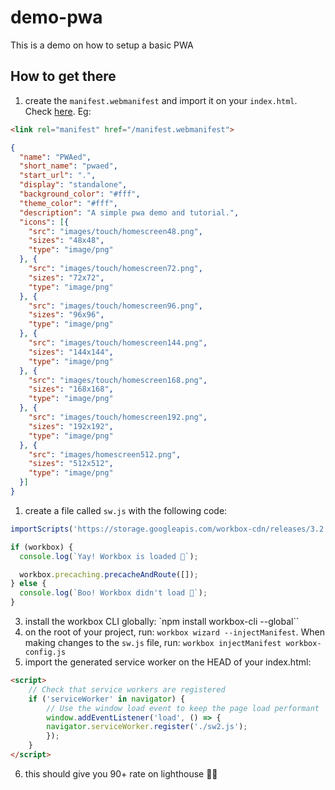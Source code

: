 # demo-pwa
This is a demo on how to setup a basic PWA

## How to get there

1. create the `manifest.webmanifest` and import it on your `index.html`. Check [here](https://developer.mozilla.org/en-US/docs/Web/Manifest). Eg:
```html
<link rel="manifest" href="/manifest.webmanifest">
```
```json
{
  "name": "PWAed",
  "short_name": "pwaed",
  "start_url": ".",
  "display": "standalone",
  "background_color": "#fff",
  "theme_color": "#fff",
  "description": "A simple pwa demo and tutorial.",
  "icons": [{
    "src": "images/touch/homescreen48.png",
    "sizes": "48x48",
    "type": "image/png"
  }, {
    "src": "images/touch/homescreen72.png",
    "sizes": "72x72",
    "type": "image/png"
  }, {
    "src": "images/touch/homescreen96.png",
    "sizes": "96x96",
    "type": "image/png"
  }, {
    "src": "images/touch/homescreen144.png",
    "sizes": "144x144",
    "type": "image/png"
  }, {
    "src": "images/touch/homescreen168.png",
    "sizes": "168x168",
    "type": "image/png"
  }, {
    "src": "images/touch/homescreen192.png",
    "sizes": "192x192",
    "type": "image/png"
  }, {
    "src": "images/homescreen512.png",
    "sizes": "512x512",
    "type": "image/png"
  }]
}
```
1. create a file called `sw.js` with the following code:
```javascript
importScripts('https://storage.googleapis.com/workbox-cdn/releases/3.2.0/workbox-sw.js');

if (workbox) {
  console.log(`Yay! Workbox is loaded 🎉`);

  workbox.precaching.precacheAndRoute([]);
} else {
  console.log(`Boo! Workbox didn't load 😬`);
}
```
3. install the workbox CLI globally: `npm install workbox-cli --global``
1. on the root of your project, run: `workbox wizard --injectManifest`. When making changes to the `sw.js` file, run: `workbox injectManifest workbox-config.js`
1. import the generated service worker on the HEAD of your index.html:
```html
<script>
    // Check that service workers are registered
    if ('serviceWorker' in navigator) {
        // Use the window load event to keep the page load performant
        window.addEventListener('load', () => {
        navigator.serviceWorker.register('./sw2.js');
        });
    }
</script>
```
6. this should give you 90+ rate on lighthouse 👊🏻
